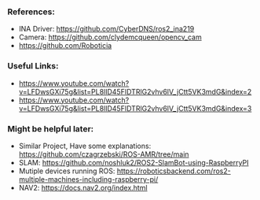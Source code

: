 ### References:
- INA Driver: https://github.com/CyberDNS/ros2_ina219
- Camera: https://github.com/clydemcqueen/opencv_cam
- https://github.com/Roboticia

### Useful Links:
- https://www.youtube.com/watch?v=LFDwsGXi75g&list=PL8lID45FIDTRlG2vhv6lV_jCtt5VK3mdG&index=2
- https://www.youtube.com/watch?v=LFDwsGXi75g&list=PL8lID45FIDTRlG2vhv6lV_jCtt5VK3mdG&index=3

### Might be helpful later: 
- Similar Project, Have some explanations: https://github.com/czagrzebski/ROS-AMR/tree/main
- SLAM: https://github.com/noshluk2/ROS2-SlamBot-using-RaspberryPI
- Mutiple devices running ROS: https://roboticsbackend.com/ros2-multiple-machines-including-raspberry-pi/
- NAV2: https://docs.nav2.org/index.html
